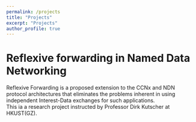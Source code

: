 ```yaml
---
permalink: /projects
title: "Projects"
excerpt: "Projects"
author_profile: true
---
```


# Reflexive forwarding in Named Data Networking
 Reflexive Forwarding is a proposed extension to the CCNx and NDN protocol architectures that eliminates the problems inherent in using independent Interest-Data exchanges for such applications.  
This ia a research project instructed by Professor Dirk Kutscher at HKUST(GZ).  
<!-- [Link](https://dirk-kutscher.info/irtf/reflexive-forwarding-ndn) -->